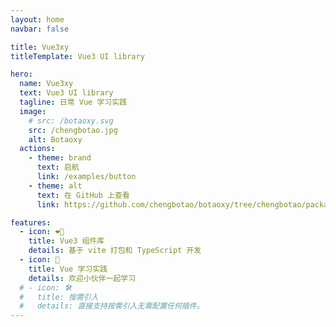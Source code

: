 ```yaml
---
layout: home
navbar: false

title: Vue3xy
titleTemplate: Vue3 UI library

hero:
  name: Vue3xy
  text: Vue3 UI library
  tagline: 日常 Vue 学习实践
  image:
    # src: /botaoxy.svg
    src: /chengbotao.jpg
    alt: Botaoxy
  actions:
    - theme: brand
      text: 启航
      link: /examples/button
    - theme: alt
      text: 在 GitHub 上查看
      link: https://github.com/chengbotao/botaoxy/tree/chengbotao/packages/vue3xy

features:
  - icon: ❤️‍🔥
    title: Vue3 组件库
    details: 基于 vite 打包和 TypeScript 开发
  - icon: 💖
    title: Vue 学习实践
    details: 欢迎小伙伴一起学习
  # - icon: 🛠️
  #   title: 按需引入
  #   details: 直接支持按需引入无需配置任何插件。
---
```

